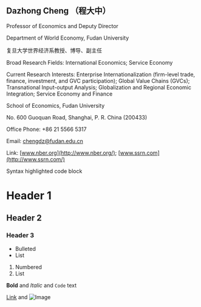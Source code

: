 ## Dazhong Cheng （程大中）
Professor of Economics and Deputy Director

Department of World Economy, Fudan University

复旦大学世界经济系教授、博导、副主任

Broad Research Fields: International Economics; Service Economy

Current Research Interests: Enterprise Internationalization (firm-level trade, finance, investment, and GVC participation); Global Value Chains (GVCs); Transnational Input-output Analysis; Globalization and Regional Economic Integration; Service Economy and Finance

School of Economics,  Fudan University

No. 600 Guoquan Road, Shanghai, P. R. China (200433)

Office Phone: +86 21 5566 5317

Email: chengdz@fudan.edu.cn

Link: [www.nber.org](http://www.nber.org/); [www.ssrn.com](http://www.ssrn.com/)


Syntax highlighted code block
# Header 1
## Header 2
### Header 3

- Bulleted
- List

1. Numbered
2. List

**Bold** and _Italic_ and `Code` text

[Link](url) and ![Image](src)
```
